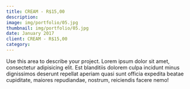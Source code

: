 ```yaml
---
title: CREAM - R$15,00
description: 
image: img/portfolio/05.jpg
thumbnail: img/portfolio/05.jpg
date: January 2017
client: CREAM - R$15,00
category: 
---
```

Use this area to describe your project. Lorem ipsum dolor sit amet, consectetur adipisicing elit. Est blanditiis dolorem culpa incidunt minus dignissimos deserunt repellat aperiam quasi sunt officia expedita beatae cupiditate, maiores repudiandae, nostrum, reiciendis facere nemo!
